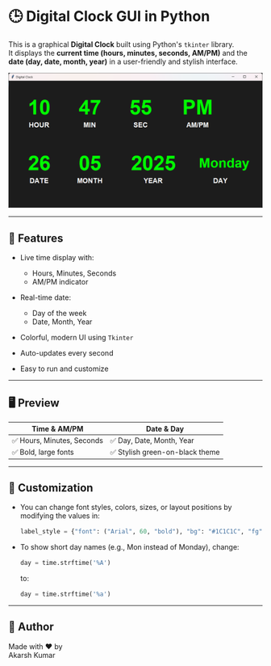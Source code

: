# 🕒 Digital Clock GUI in Python

This is a graphical **Digital Clock** built using Python's `tkinter` library.<br>
It displays the **current time (hours, minutes, seconds, AM/PM)** and the **date (day, date, month, year)** in a user-friendly and stylish interface.

![Screenshot](Screenshot.png) 

---

## 🧰 Features

* Live time display with:

  * Hours, Minutes, Seconds
  * AM/PM indicator
* Real-time date:

  * Day of the week
  * Date, Month, Year
* Colorful, modern UI using `Tkinter`
* Auto-updates every second
* Easy to run and customize

---

## 🖥️ Preview

| Time & AM/PM              | Date & Day                     |
| ------------------------- | ------------------------------ |
| ✅ Hours, Minutes, Seconds | ✅ Day, Date, Month, Year       |
| ✅ Bold, large fonts       | ✅ Stylish green-on-black theme |


---

## 📝 Customization

* You can change font styles, colors, sizes, or layout positions by modifying the values in:

  ```python
  label_style = {"font": ("Arial", 60, "bold"), "bg": "#1C1C1C", "fg": "#00FF00"}
  ```

* To show short day names (e.g., Mon instead of Monday), change:

  ```python
  day = time.strftime('%A')
  ```

  to:

  ```python
  day = time.strftime('%a')
  ```

---

## 🙌 Author

Made with ❤️ by <br>
Akarsh Kumar
